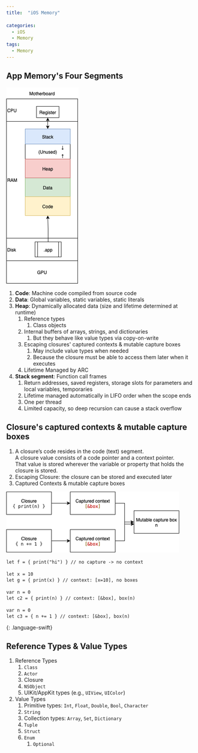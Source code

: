```yaml
---
title:  "iOS Memory"

categories:
  - iOS
  - Memory
tags:
  - Memory
---
```


## App Memory's Four Segments

![image](./assets/img/post/memory.png)

1. **Code**: Machine code compiled from source code
1. **Data**: Global variables, static variables, static literals
1. **Heap**: Dynamically allocated data (size and lifetime determined at runtime)
    1. Reference types
        1. Class objects
    1. Internal buffers of arrays, strings, and dictionaries 
        1. But they behave like value types via copy-on-write
    1. Escaping closures' captured contexts & mutable capture boxes
        1. May include value types when needed
        1. Because the closure must be able to access them later when it executes
    1. Lifetime Managed by ARC
1. **Stack segment**: Function call frames
    1. Return addresses, saved registers, storage slots for parameters and local variables, temporaries
    1. Lifetime managed automatically in LIFO order when the scope ends
    1. One per thread
    1. Limited capacity, so deep recursion can cause a stack overflow

## Closure's captured contexts & mutable capture boxes
1. A closure’s code resides in the code (text) segment.<br> A closure value consists of a code pointer and a context pointer.<br> That value is stored wherever the variable or property that holds the closure is stored.
1. Escaping Closure: the closure can be stored and executed later
1. Captured Contexts & mutable capture boxes

![image](./assets/img/post/closureCapture.drawio-2.png)

~~~
let f = { print("hi") } // no capture -> no context

let x = 10
let g = { print(x) } // context: [x=10], no boxes 

var n = 0
let c2 = { print(n) } // context: [&box], box(n)

var n = 0
let c3 = { n += 1 } // context: [&box], box(n)
~~~
{: .language-swift}

## Reference Types & Value Types

1. Reference Types
    1. `Class`
    1. `Actor`
    1. Closure
    1. `NSObject`
    1. UIKit/AppKit types (e.g., `UIView`, `UIColor`)
1. Value Types
    1. Primitive types: `Int`, `Float`, `Double`, `Bool`, `Character`
    1. `String`
    1. Collection types: `Array`, `Set`, `Dictionary`
    1. `Tuple`
    1. `Struct`
    1. `Enum`
        1. `Optional`

